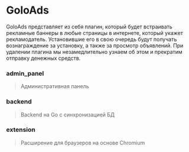 # GoloAds
GoloAds представляет из себя плагин, который будет встраивать рекламные баннеры в любые страницы в интернете, который укажет рекламодатель. Установившие его в свою очередь будут получать вознаграждение за установку, а также за просмотр объявлений. При удалении плагина мы незамедлительно узнаем об этом и прекратим отправку денежных средств.

### admin_panel
> Административная панель

### backend
> Backend на Go с синхронизацией БД

### extension
> Расширение для браузеров на основе Chromium